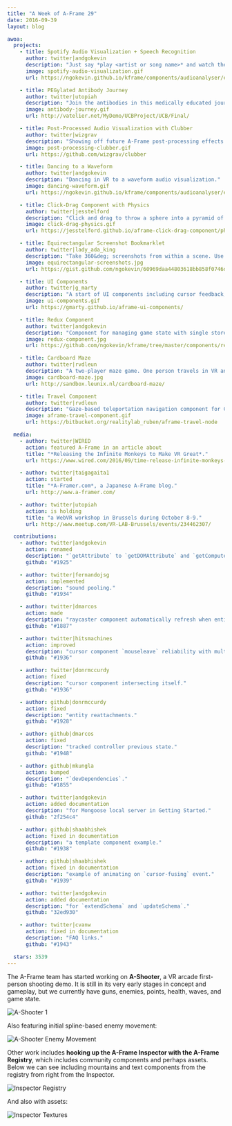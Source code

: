 ```yaml
---
title: "A Week of A-Frame 29"
date: 2016-09-39
layout: blog

awoa:
  projects:
    - title: Spotify Audio Visualization + Speech Recognition
      author: twitter|andgokevin
      description: "Just say *play <artist or song name>* and watch the audio visualization. Speech recognition right in the browser may play a large role in WebVR."
      image: spotify-audio-visualization.gif
      url: https://ngokevin.github.io/kframe/components/audioanalyser/examples/spotify/

    - title: PEGylated Antibody Journey
      author: twitter|utopiah
      description: "Join the antibodies in this medically educated journey from the syringe, through the body, up to the resistance against harmful cells. Brought to you by UCB biopharmaceutical. These demos were run."
      image: antibody-journey.gif
      url: http://vatelier.net/MyDemo/UCBProject/UCB/Final/

    - title: Post-Processed Audio Visualization with Clubber
      author: twitter|wizgrav
      description: "Showing off future A-Frame post-processing effects on an audio visualization using [Clubber](https://github.com/wizgrav/clubber)."
      image: post-processing-clubber.gif
      url: https://github.com/wizgrav/clubber

    - title: Dancing to a Waveform
      author: twitter|andgokevin
      description: "Dancing in VR to a waveform audio visualization."
      image: dancing-waveform.gif
      url: https://ngokevin.github.io/kframe/components/audioanalyser/examples/waveform/

    - title: Click-Drag Component with Physics
      author: twitter|jesstelford
      description: "Click and drag to throw a sphere into a pyramid of boxes. Knock 'em down."
      image: click-drag-physics.gif
      url: https://jesstelford.github.io/aframe-click-drag-component/physics-2/

    - title: Equirectangular Screenshot Bookmarklet
      author: twitter|lady_ada_king
      description: "Take 360&deg; screenshots from within a scene. Use as a [bookmarklet](https://gist.github.com/ngokevin/60969daa44803618bb858f0746d63a6e)"
      image: equirectangular-screenshots.jpg
      url: https://gist.github.com/ngokevin/60969daa44803618bb858f0746d63a6e

    - title: UI Components
      author: twitter|g_marty
      description: "A start of UI components including cursor feedback, target indicator, and volumetric light."
      image: ui-components.gif
      url: https://gmarty.github.io/aframe-ui-components/

    - title: Redux Component
      author: twitter|andgokevin
      description: "Component for managing game state with single store, action dispatches, and reducers."
      image: redux-component.jpg
      url: https://github.com/ngokevin/kframe/tree/master/components/redux

    - title: Cardboard Maze
      author: twitter|rvdleun
      description: "A two-player maze game. One person travels in VR and another guides through the maze."
      image: cardboard-maze.jpg
      url: http://sandbox.leunix.nl/cardboard-maze/

    - title: Travel Component
      author: twitter|rvdleun
      description: "Gaze-based teleportation navigation component for Cardboard."
      image: aframe-travel-component.gif
      url: https://bitbucket.org/realitylab_ruben/aframe-travel-node

  media:
    - author: twitter|WIRED
      action: featured A-Frame in an article about
      title: "*Releasing the Infinite Monkeys to Make VR Great*."
      url: https://www.wired.com/2016/09/time-release-infinite-monkeys-vr/

    - author: twitter|taigagaita1
      action: started
      title: "*A-Framer.com*, a Japanese A-Frame blog."
      url: http://www.a-framer.com/

    - author: twitter|utopiah
      action: is holding
      title: "a WebVR workshop in Brussels during October 8-9."
      url: http://www.meetup.com/VR-LAB-Brussels/events/234462307/

  contributions:
    - author: twitter|andgokevin
      action: renamed
      description: "`getAttribute` to `getDOMAttribute` and `getComputedAttribute` to `getAttribute`."
      github: "#1925"

    - author: twitter|fernandojsg
      action: implemented
      description: "sound pooling."
      github: "#1934"

    - author: twitter|dmarcos
      action: made
      description: "raycaster component automatically refresh when entities are added/removed from the scene."
      github: "#1887"

    - author: twitter|hitsmachines
      action: improved
      description: "cursor component `mouseleave` reliability with multiple entities."
      github: "#1936"

    - author: twitter|donrmccurdy
      action: fixed
      description: "cursor component intersecting itself."
      github: "#1936"

    - author: github|donrmccurdy
      action: fixed
      description: "entity reattachments."
      github: "#1928"

    - author: github|dmarcos
      action: fixed
      description: "tracked controller previous state."
      github: "#1948"

    - author: github|mkungla
      action: bumped
      description: "`devDependencies`."
      github: "#1855"

    - author: twitter|andgokevin
      action: added documentation
      description: "for Mongoose local server in Getting Started."
      github: "2f254c4"

    - author: github|shaabhishek
      action: fixed in documentation
      description: "a template component example."
      github: "#1938"

    - author: github|shaabhishek
      action: fixed in documentation
      description: "example of animating on `cursor-fusing` event."
      github: "#1939"

    - author: twitter|andgokevin
      action: added documentation
      description: "for `extendSchema` and `updateSchema`."
      github: "32ed930"

    - author: twitter|cvanw
      action: fixed in documentation
      description: "FAQ links."
      github: "#1943"

  stars: 3539
---
```


The A-Frame team has started working on **A-Shooter**, a VR arcade first-person
shooting demo. It is still in its very early stages in concept and gameplay,
but we currently have guns, enemies, points, health, waves, and game state.

![A-Shooter 1](/images/awoa/a-shooter-1.gif)

Also featuring initial spline-based enemy movement:

![A-Shooter Enemy Movement](/images/awoa/a-shooter-enemy-movement.jpg)

Other work includes **hooking up the A-Frame Inspector with the A-Frame
Registry**, which includes community components and perhaps assets. Below we
can see including mountains and text components from the registry from right
from the Inspector.

![Inspector Registry](/images/awoa/inspector-registry.gif)

And also with assets:

![Inspector Textures](/images/awoa/inspector-textures.gif)
